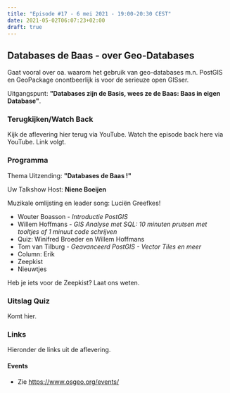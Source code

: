 ```yaml
---
title: "Episode #17 - 6 mei 2021 - 19:00-20:30 CEST"
date: 2021-05-02T06:07:23+02:00
draft: true
---
```


## Databases de Baas - over Geo-Databases 

Gaat vooral over oa. waarom het gebruik van geo-databases m.n. PostGIS 
en GeoPackage onontbeerlijk is voor de serieuze open GISser.

Uitgangspunt: **"Databases zijn de Basis, wees ze de Baas: Baas in eigen Database"**.

### Terugkijken/Watch Back

Kijk de aflevering hier terug via YouTube. Watch the episode back here via YouTube.
Link volgt.

### Programma

Thema Uitzending: __"Databases de Baas !"__ 

Uw Talkshow Host: __Niene Boeijen__

Muzikale omlijsting en leader song: Luciën Greefkes! 

* Wouter Boasson - _Introductie PostGIS_
* Willem Hoffmans - _GIS Analyse met SQL: 10 minuten prutsen met tooltjes of 1 minuut code schrijven_
* Quiz: Winifred Broeder en Willem Hoffmans
* Tom van Tilburg - _Geavanceerd PostGIS - Vector Tiles en meer_
* Column: Erik
* Zeepkist
* Nieuwtjes

Heb je iets voor de Zeepkist? Laat ons weten.

### Uitslag Quiz

Komt hier.

### Links

Hieronder de links uit de aflevering.


#### Events

* Zie https://www.osgeo.org/events/


